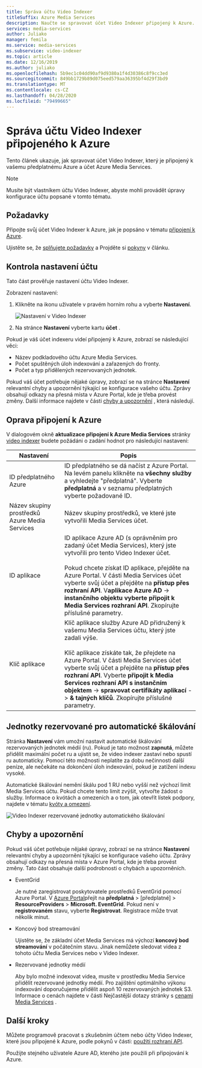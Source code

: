```yaml
---
title: Správa účtu Video Indexer
titleSuffix: Azure Media Services
description: Naučte se spravovat účet Video Indexer připojený k Azure.
services: media-services
author: Juliako
manager: femila
ms.service: media-services
ms.subservice: video-indexer
ms.topic: article
ms.date: 12/16/2019
ms.author: juliako
ms.openlocfilehash: 5b9ec1c04dd90af9d9380a1f4d30386c8f9cc3ed
ms.sourcegitcommit: 849bb1729b89d075eed579aa36395bf4d29f3bd9
ms.translationtype: MT
ms.contentlocale: cs-CZ
ms.lasthandoff: 04/28/2020
ms.locfileid: "79499665"
---
```

# <a name="manage-a-video-indexer-account-connected-to-azure"></a>Správa účtu Video Indexer připojeného k Azure

Tento článek ukazuje, jak spravovat účet Video Indexer, který je připojený k vašemu předplatnému Azure a účet Azure Media Services.

> [!NOTE]
> Musíte být vlastníkem účtu Video Indexer, abyste mohli provádět úpravy konfigurace účtu popsané v tomto tématu.

## <a name="prerequisites"></a>Požadavky

Připojte svůj účet Video Indexer k Azure, jak je popsáno v tématu [připojení k Azure](connect-to-azure.md).

Ujistěte se, že [splňujete požadavky](connect-to-azure.md#prerequisites) a Projděte si [pokyny](connect-to-azure.md#considerations) v článku.

## <a name="examine-account-settings"></a>Kontrola nastavení účtu

Tato část prověřuje nastavení účtu Video Indexer.

Zobrazení nastavení:

1. Klikněte na ikonu uživatele v pravém horním rohu a vyberte **Nastavení**.

    ![Nastavení v Video Indexer](./media/manage-account-connected-to-azure/select-settings.png)

2. Na stránce **Nastavení** vyberte kartu **účet** .

Pokud je váš účet indexeru videí připojený k Azure, zobrazí se následující věci:

* Název podkladového účtu Azure Media Services.
* Počet spuštěných úloh indexování a zařazených do fronty.
* Počet a typ přidělených rezervovaných jednotek.

Pokud váš účet potřebuje nějaké úpravy, zobrazí se na stránce **Nastavení** relevantní chyby a upozornění týkající se konfigurace vašeho účtu. Zprávy obsahují odkazy na přesná místa v Azure Portal, kde je třeba provést změny. Další informace najdete v části [chyby a upozornění](#errors-and-warnings) , která následují.

## <a name="repair-the-connection-to-azure"></a>Oprava připojení k Azure

V dialogovém okně **aktualizace připojení k Azure Media Services** stránky [video indexer](https://www.videoindexer.ai/) budete požádáni o zadání hodnot pro následující nastavení:

|Nastavení|Popis|
|---|---|
|ID předplatného Azure|ID předplatného se dá načíst z Azure Portal. Na levém panelu klikněte na **všechny služby** a vyhledejte "předplatná". Vyberte **předplatná** a v seznamu předplatných vyberte požadované ID.|
|Název skupiny prostředků Azure Media Services|Název skupiny prostředků, ve které jste vytvořili Media Services účet.|
|ID aplikace|ID aplikace Azure AD (s oprávněním pro zadaný účet Media Services), který jste vytvořili pro tento Video Indexer účet. <br/><br/>Pokud chcete získat ID aplikace, přejděte na Azure Portal. V části Media Services účet vyberte svůj účet a přejděte na **přístup přes rozhraní API**. V**aplikace Azure AD** ->  **instančního objektu vyberte připojit k Media Services rozhraní API**. Zkopírujte příslušné parametry.|
|Klíč aplikace|Klíč aplikace služby Azure AD přidružený k vašemu Media Services účtu, který jste zadali výše. <br/><br/>Klíč aplikace získáte tak, že přejdete na Azure Portal. V části Media Services účet vyberte svůj účet a přejděte na **přístup přes rozhraní API**. Vyberte **připojit k Media Services rozhraní API s instančním objektem** -> **spravovat certifikáty aplikací** -> **& tajných klíčů**. Zkopírujte příslušné parametry.|

## <a name="autoscale-reserved-units"></a>Jednotky rezervované pro automatické škálování

Stránka **Nastavení** vám umožní nastavit automatické škálování rezervovaných jednotek médií (ru). Pokud je tato možnost **zapnutá**, můžete přidělit maximální počet ru a ujistit se, že video indexer zastaví nebo spustí ru automaticky. Pomocí této možnosti neplatíte za dobu nečinnosti další peníze, ale nečekáte na dokončení úloh indexování, pokud je zatížení indexu vysoké.

Automatické škálování nemění škálu pod 1 RU nebo vyšší než výchozí limit Media Services účtu. Pokud chcete tento limit zvýšit, vytvořte žádost o služby. Informace o kvótách a omezeních a o tom, jak otevřít lístek podpory, najdete v tématu [kvóty a omezení](../../media-services/previous/media-services-quotas-and-limitations.md).

![Video Indexer rezervované jednotky automatického škálování](./media/manage-account-connected-to-azure/autoscale-reserved-units.png)

## <a name="errors-and-warnings"></a>Chyby a upozornění

Pokud váš účet potřebuje nějaké úpravy, zobrazí se na stránce **Nastavení** relevantní chyby a upozornění týkající se konfigurace vašeho účtu. Zprávy obsahují odkazy na přesná místa v Azure Portal, kde je třeba provést změny. Tato část obsahuje další podrobnosti o chybách a upozorněních.

* EventGrid

    Je nutné zaregistrovat poskytovatele prostředků EventGrid pomocí Azure Portal. V [Azure Portal](https://portal.azure.com/)přejít na **předplatná** > [předplatné] > **ResourceProviders** > **Microsoft. EventGrid**. Pokud není v **registrovaném** stavu, vyberte **Registrovat**. Registrace může trvat několik minut.

* Koncový bod streamování

    Ujistěte se, že základní účet Media Services má výchozí **koncový bod streamování** v počátečním stavu. Jinak nemůžete sledovat videa z tohoto účtu Media Services nebo v Video Indexer.

* Rezervované jednotky médií

    Aby bylo možné indexovat videa, musíte v prostředku Media Service přidělit rezervované jednotky médií. Pro zajištění optimálního výkonu indexování doporučujeme přidělit aspoň 10 rezervovaných jednotek S3. Informace o cenách najdete v části Nejčastější dotazy stránky s [cenami Media Services](https://azure.microsoft.com/pricing/details/media-services/) .

## <a name="next-steps"></a>Další kroky

Můžete programově pracovat s zkušebním účtem nebo účty Video Indexer, které jsou připojené k Azure, podle pokynů v části: [použití rozhraní API](video-indexer-use-apis.md).

Použijte stejného uživatele Azure AD, kterého jste použili při připojování k Azure.
